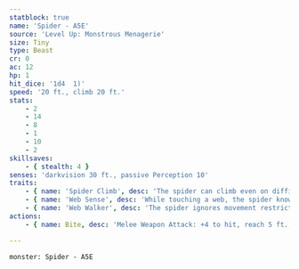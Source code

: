 ```yaml
---
statblock: true
name: 'Spider - A5E'
source: 'Level Up: Monstrous Menagerie'
size: Tiny
type: Beast
cr: 0
ac: 12
hp: 1
hit_dice: '1d4  1)'
speed: '20 ft., climb 20 ft.'
stats:
    - 2
    - 14
    - 8
    - 1
    - 10
    - 2
skillsaves:
    - { stealth: 4 }
senses: 'darkvision 30 ft., passive Perception 10'
traits:
    - { name: 'Spider Climb', desc: 'The spider can climb even on difficult surfaces and upside down on ceilings.' }
    - { name: 'Web Sense', desc: 'While touching a web, the spider knows the location of other creatures touching that web.' }
    - { name: 'Web Walker', desc: 'The spider ignores movement restrictions imposed by webs.' }
actions:
    - { name: Bite, desc: 'Melee Weapon Attack: +4 to hit, reach 5 ft., one target. Hit: 1 piercing damage and the target makes a DC 9 Constitution saving throw, taking 2 (1d4) poison damage on a failure.' }

---
```

```statblock
monster: Spider - A5E
```
